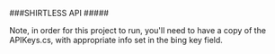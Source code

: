 ###SHIRTLESS API #####

Note, in order for this project to run, you'll need to have a copy of the APIKeys.cs, with appropriate info set in the bing key field.

